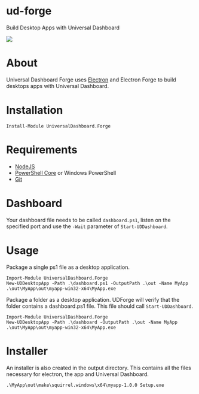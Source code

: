 # ud-forge

Build Desktop Apps with Universal Dashboard

![](./images/forge.gif)

# About

Universal Dashboard Forge uses [Electron](https://electronjs.org/) and Electron Forge to build desktops apps with Universal Dashboard.

# Installation

```
Install-Module UniversalDashboard.Forge
```

# Requirements

- [NodeJS ](https://nodejs.org/)
- [PowerShell Core](https://github.com/PowerShell/PowerShell/releases) or Windows PowerShell
- [Git](https://git-scm.com/downloads)

# Dashboard

Your dashboard file needs to be called `dashboard.ps1`, listen on the specified port and use the `-Wait` parameter of `Start-UDDashboard`.

# Usage

Package a single ps1 file as a desktop application.

```
Import-Module UniversalDashboard.Forge
New-UDDesktopApp -Path .\dashboard.ps1 -OutputPath .\out -Name MyApp
.\out\MyApp\out\myapp-win32-x64\MyApp.exe
```

Package a folder as a desktop application. UDForge will verify that the folder contains a dashboard.ps1 file. This file should call `Start-UDDashboard`.

```
Import-Module UniversalDashboard.Forge
New-UDDesktopApp -Path .\dashboard -OutputPath .\out -Name MyApp
.\out\MyApp\out\myapp-win32-x64\MyApp.exe
```

# Installer

An installer is also created in the output directory. This contains all the files necessary for electron, the app and Universal Dashboard.

```
.\MyApp\out\make\squirrel.windows\x64\myapp-1.0.0 Setup.exe
```
